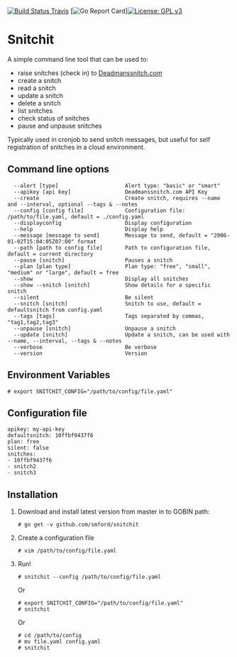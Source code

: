 [![Build Status Travis](https://travis-ci.org/smford/snitchit.svg?branch=master)](https://travis-ci.org/smford/snitchit) [![Go Report Card](https://goreportcard.com/badge/github.com/smford/snitchit)][![License: GPL v3](https://img.shields.io/badge/License-GPL%20v3-blue.svg)](https://www.gnu.org/licenses/gpl-3.0)

# Snitchit

A simple command line tool that can be used to:
- raise snitches (check in) to [Deadmanssnitch.com](https://deadmanssnitch.com)
- create a snitch
- read a snitch
- update a snitch
- delete a snitch
- list snitches
- check status of snitches
- pause and unpause snitches

Typically used in cronjob to send snitch messages, but useful for self registration of snitches in a cloud environment. 


## Command line options
```
  --alert [type]                     Alert type: "basic" or "smart"
  --apikey [api key]                 Deadmanssnitch.com API Key
  --create                           Create snitch, requires --name and --interval, optional --tags & --notes
  --config [config file]             Configuration file: /path/to/file.yaml, default = ./config.yaml
  --displayconfig                    Display configuration
  --help                             Display help
  --message [message to send]        Message to send, default = "2006-01-02T15:04:05Z07:00" format
  --path [path to config file]       Path to configuration file, default = current directory
  --pause [snitch]                   Pauses a snitch
  --plan [plan type]                 Plan type: "free", "small", "medium" or "large", default = free
  --show                             Display all snitches
  --show --snitch [snitch]           Show details for a specific snitch
  --silent                           Be silent
  --snitch [snitch]                  Snitch to use, default = defaultsnitch from config.yaml
  --tags [tags]                      Tags separated by commas, "tag1,tag2,tag3"
  --unpause [snitch]                 Unpause a snitch
  --update [snitch]                  Update a snitch, can be used with --name, --interval, --tags & --notes
  --verbose                          Be verbose
  --version                          Version
```

## Environment Variables

```
# export SNITCHIT_CONFIG="/path/to/config/file.yaml"
```

## Configuration file
```
apikey: my-api-key
defaultsnitch: 10ffbf9437f6
plan: free
silent: false
snitches:
- 10ffbf9437f6
- snitch2
- snitch3
```

## Installation

1. Download and install latest version from master in to GOBIN path:

	```
	# go get -v github.com/smford/snitchit
	```

1. Create a configuration file

	```
	# vim /path/to/config/file.yaml
	```

1. Run!

	```
	# snitchit --config /path/to/config/file.yaml
	```

	Or
	```
	# export SNITCHIT_CONFIG="/path/to/config/file.yaml"
	# snitchit
	```

	Or
	```
	# cd /path/to/config
	# mv file.yaml config.yaml
	# snitchit
	```
